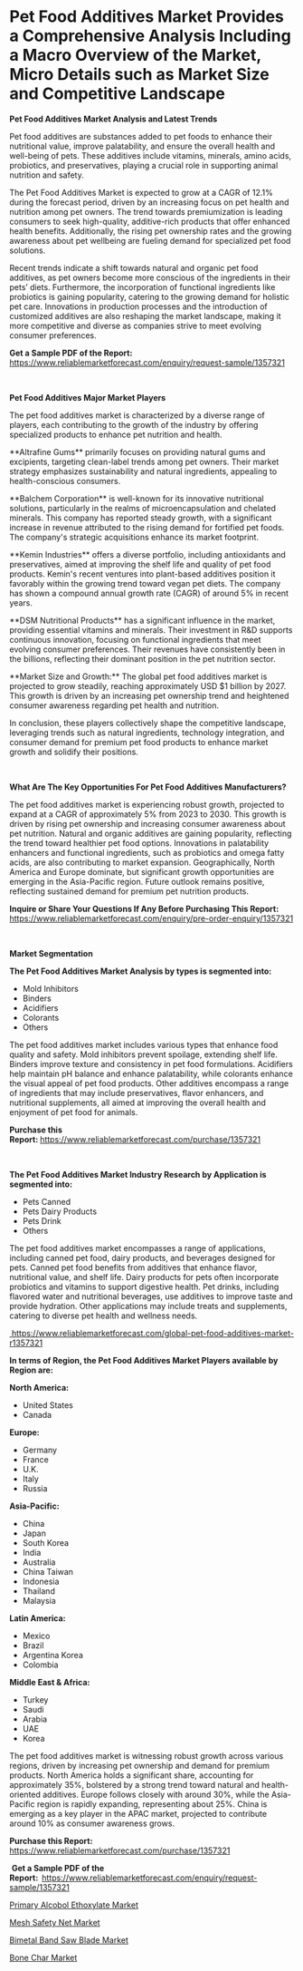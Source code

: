 <p><h1>Pet Food Additives Market Provides a Comprehensive Analysis Including a Macro Overview of the Market, Micro Details such as Market Size and Competitive Landscape</h1></p><p><strong>Pet Food Additives Market Analysis and Latest Trends</strong></p>
<p><p>Pet food additives are substances added to pet foods to enhance their nutritional value, improve palatability, and ensure the overall health and well-being of pets. These additives include vitamins, minerals, amino acids, probiotics, and preservatives, playing a crucial role in supporting animal nutrition and safety.</p><p>The Pet Food Additives Market is expected to grow at a CAGR of 12.1% during the forecast period, driven by an increasing focus on pet health and nutrition among pet owners. The trend towards premiumization is leading consumers to seek high-quality, additive-rich products that offer enhanced health benefits. Additionally, the rising pet ownership rates and the growing awareness about pet wellbeing are fueling demand for specialized pet food solutions.</p><p>Recent trends indicate a shift towards natural and organic pet food additives, as pet owners become more conscious of the ingredients in their pets’ diets. Furthermore, the incorporation of functional ingredients like probiotics is gaining popularity, catering to the growing demand for holistic pet care. Innovations in production processes and the introduction of customized additives are also reshaping the market landscape, making it more competitive and diverse as companies strive to meet evolving consumer preferences.</p></p>
<p><strong>Get a Sample PDF of the Report:&nbsp;</strong> <a href="https://www.reliablemarketforecast.com/enquiry/request-sample/1357321?utm_campaign=1129&utm_medium=2&utm_source=Github&utm_content=ia&utm_term=07112024&utm_id=pet-food-additives">https://www.reliablemarketforecast.com/enquiry/request-sample/1357321</a></p>
<p>&nbsp;</p>
<p><strong>Pet Food Additives Major Market Players</strong></p>
<p><p>The pet food additives market is characterized by a diverse range of players, each contributing to the growth of the industry by offering specialized products to enhance pet nutrition and health.</p><p>**Altrafine Gums** primarily focuses on providing natural gums and excipients, targeting clean-label trends among pet owners. Their market strategy emphasizes sustainability and natural ingredients, appealing to health-conscious consumers.</p><p>**Balchem Corporation** is well-known for its innovative nutritional solutions, particularly in the realms of microencapsulation and chelated minerals. This company has reported steady growth, with a significant increase in revenue attributed to the rising demand for fortified pet foods. The company's strategic acquisitions enhance its market footprint.</p><p>**Kemin Industries** offers a diverse portfolio, including antioxidants and preservatives, aimed at improving the shelf life and quality of pet food products. Kemin's recent ventures into plant-based additives position it favorably within the growing trend toward vegan pet diets. The company has shown a compound annual growth rate (CAGR) of around 5% in recent years.</p><p>**DSM Nutritional Products** has a significant influence in the market, providing essential vitamins and minerals. Their investment in R&D supports continuous innovation, focusing on functional ingredients that meet evolving consumer preferences. Their revenues have consistently been in the billions, reflecting their dominant position in the pet nutrition sector.</p><p>**Market Size and Growth:** The global pet food additives market is projected to grow steadily, reaching approximately USD $1 billion by 2027. This growth is driven by an increasing pet ownership trend and heightened consumer awareness regarding pet health and nutrition.</p><p>In conclusion, these players collectively shape the competitive landscape, leveraging trends such as natural ingredients, technology integration, and consumer demand for premium pet food products to enhance market growth and solidify their positions.</p></p>
<p>&nbsp;</p>
<p><strong>What Are The Key Opportunities For Pet Food Additives Manufacturers?</strong></p>
<p><p>The pet food additives market is experiencing robust growth, projected to expand at a CAGR of approximately 5% from 2023 to 2030. This growth is driven by rising pet ownership and increasing consumer awareness about pet nutrition. Natural and organic additives are gaining popularity, reflecting the trend toward healthier pet food options. Innovations in palatability enhancers and functional ingredients, such as probiotics and omega fatty acids, are also contributing to market expansion. Geographically, North America and Europe dominate, but significant growth opportunities are emerging in the Asia-Pacific region. Future outlook remains positive, reflecting sustained demand for premium pet nutrition products.</p></p>
<p><strong>Inquire or Share Your Questions If Any Before Purchasing This Report:</strong> <a href="https://www.reliablemarketforecast.com/enquiry/pre-order-enquiry/1357321?utm_campaign=1129&utm_medium=2&utm_source=Github&utm_content=ia&utm_term=07112024&utm_id=pet-food-additives">https://www.reliablemarketforecast.com/enquiry/pre-order-enquiry/1357321</a></p>
<p>&nbsp;</p>
<p><strong>Market Segmentation</strong></p>
<p><strong>The Pet Food Additives Market Analysis by types is segmented into:</strong></p>
<p><ul><li>Mold Inhibitors</li><li>Binders</li><li>Acidifiers</li><li>Colorants</li><li>Others</li></ul></p>
<p><p>The pet food additives market includes various types that enhance food quality and safety. Mold inhibitors prevent spoilage, extending shelf life. Binders improve texture and consistency in pet food formulations. Acidifiers help maintain pH balance and enhance palatability, while colorants enhance the visual appeal of pet food products. Other additives encompass a range of ingredients that may include preservatives, flavor enhancers, and nutritional supplements, all aimed at improving the overall health and enjoyment of pet food for animals.</p></p>
<p><strong>Purchase this Report:&nbsp;</strong><a href="https://www.reliablemarketforecast.com/purchase/1357321?utm_campaign=1129&utm_medium=2&utm_source=Github&utm_content=ia&utm_term=07112024&utm_id=pet-food-additives">https://www.reliablemarketforecast.com/purchase/1357321</a></p>
<p>&nbsp;</p>
<p><strong>The Pet Food Additives Market Industry Research by Application is segmented into:</strong></p>
<p><ul><li>Pets Canned</li><li>Pets Dairy Products</li><li>Pets Drink</li><li>Others</li></ul></p>
<p><p>The pet food additives market encompasses a range of applications, including canned pet food, dairy products, and beverages designed for pets. Canned pet food benefits from additives that enhance flavor, nutritional value, and shelf life. Dairy products for pets often incorporate probiotics and vitamins to support digestive health. Pet drinks, including flavored water and nutritional beverages, use additives to improve taste and provide hydration. Other applications may include treats and supplements, catering to diverse pet health and wellness needs.</p></p>
<p><a href="https://www.reliablemarketforecast.com/global-pet-food-additives-market-r1357321?utm_campaign=1129&utm_medium=2&utm_source=Github&utm_content=ia&utm_term=07112024&utm_id=pet-food-additives">&nbsp;https://www.reliablemarketforecast.com/global-pet-food-additives-market-r1357321</a></p>
<p><strong>In terms of Region, the Pet Food Additives Market Players available by Region are:</strong></p>
<p>
    <p> <strong> North America: </strong>
        <ul>
            <li>United States</li>
            <li>Canada</li>
        </ul>
        </p> 
    <p> <strong> Europe: </strong>
        <ul>
            <li>Germany</li>
            <li>France</li>
            <li>U.K.</li>
            <li>Italy</li>
            <li>Russia</li>
        </ul>
        </p> 
    <p> <strong> Asia-Pacific: </strong>
        <ul>
            <li>China</li>
            <li>Japan</li>
            <li>South Korea</li>
            <li>India</li>
            <li>Australia</li>
            <li>China Taiwan</li>
            <li>Indonesia</li>
            <li>Thailand</li>
            <li>Malaysia</li>
        </ul>
        </p> 
    <p> <strong> Latin America: </strong>
        <ul>
            <li>Mexico</li>
            <li>Brazil</li>
            <li>Argentina Korea</li>
            <li>Colombia</li>
        </ul>
        </p> 
    <p> <strong> Middle East & Africa: </strong>
        <ul>
            <li>Turkey</li>
            <li>Saudi</li>
            <li>Arabia</li>
            <li>UAE</li>
            <li>Korea</li>
        </ul>
    </p>
    </p>
<p><p>The pet food additives market is witnessing robust growth across various regions, driven by increasing pet ownership and demand for premium products. North America holds a significant share, accounting for approximately 35%, bolstered by a strong trend toward natural and health-oriented additives. Europe follows closely with around 30%, while the Asia-Pacific region is rapidly expanding, representing about 25%. China is emerging as a key player in the APAC market, projected to contribute around 10% as consumer awareness grows.</p></p>
<p><strong>Purchase this Report: </strong><a href="https://www.reliablemarketforecast.com/purchase/1357321?utm_campaign=1129&utm_medium=2&utm_source=Github&utm_content=ia&utm_term=07112024&utm_id=pet-food-additives">https://www.reliablemarketforecast.com/purchase/1357321</a></p>
<p>&nbsp;<strong>Get a Sample PDF of the Report:&nbsp;&nbsp;</strong><a href="https://www.reliablemarketforecast.com/enquiry/request-sample/1357321?utm_campaign=1129&utm_medium=2&utm_source=Github&utm_content=ia&utm_term=07112024&utm_id=pet-food-additives">https://www.reliablemarketforecast.com/enquiry/request-sample/1357321</a></p>
<p><strong></strong></p>
<p><p><a href="https://github.com/terieg5dlobel/Market-Research-Report-List-1/blob/main/primary-alcobol-ethoxylate-market.md?utm_campaign=1129&utm_medium=2&utm_source=Github&utm_content=ia&utm_term=07112024&utm_id=pet-food-additives">Primary Alcobol Ethoxylate Market</a></p><p><a href="https://github.com/janeengrenong0/Market-Research-Report-List-1/blob/main/mesh-safety-net-market.md?utm_campaign=1129&utm_medium=2&utm_source=Github&utm_content=ia&utm_term=07112024&utm_id=pet-food-additives">Mesh Safety Net Market</a></p><p><a href="https://github.com/juliaficg7n3/Market-Research-Report-List-1/blob/main/bimetal-band-saw-blade-market.md?utm_campaign=1129&utm_medium=2&utm_source=Github&utm_content=ia&utm_term=07112024&utm_id=pet-food-additives">Bimetal Band Saw Blade Market</a></p><p><a href="https://github.com/loanv6asmitty/Market-Research-Report-List-1/blob/main/bone-char-market.md?utm_campaign=1129&utm_medium=2&utm_source=Github&utm_content=ia&utm_term=07112024&utm_id=pet-food-additives">Bone Char Market</a></p></p>